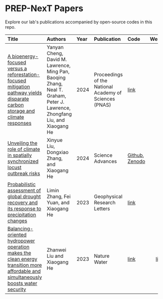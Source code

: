 # PREP-NexT Papers

Explore our lab's publications accompanied by open-source codes in this repo.

| Title | Authors | Year | Publication | Code | Website | 
| :----------------- | :------------- | :----- | :----- | :----- | :-----: |
| [A bioenergy-focused versus a reforestation-focused mitigation pathway yields disparate carbon storage and climate responses](https://www.pnas.org/doi/10.1073/pnas.2306775121?utm_source=twitter&utm_medium=social&utm_term=pnasnews&utm_content=9d5d3caa-b721-444b-94e3-c1354c2ecb71&utm_campaign=hootsuite) | Yanyan Cheng, David M. Lawrence, Ming Pan, Baoqing Zhang, Neal T. Graham, Peter J. Lawrence, Zhongfang Liu, and Xiaogang He | 2024 | Proceedings of the National Academy of Sciences (PNAS) | [link]([xxx](https://github.com/yychengESM/2023_Cheng_bioenergy_vs_reforestation.git)) | / |
| [Unveiling the role of climate in spatially synchronized locust outbreak risks](https://www.science.org/doi/full/10.1126/sciadv.adj1164) | Xinyue Liu, Dongxiao Zhang, and Xiaogang He | 2024 | Science Advances | [Github](https://github.com/PREP-NexT/locust-climate-DMD), [Zenodo](https://zenodo.org/records/10486653) | / |
| [Probabilistic assessment of global drought recovery and its response to precipitation changes](https://agupubs.onlinelibrary.wiley.com/doi/full/10.1029/2023GL106067) | Limin Zhang, Fei Yuan, and Xiaogang He | 2023 | Geophysical Research Letters | [link](https://github.com/PREP-NexT/global-drought-recovery) | / |
| [Balancing-oriented hydropower operation makes the clean energy transition more affordable and simultaneously boosts water security](https://www.nature.com/articles/s44221-023-00126-0) | Zhanwei Liu and Xiaogang He | 2023 | Nature Water | [link](https://github.com/PREP-NexT/PREP-SHOT) | [link](https://prep-next.github.io/PREP-SHOT/) |
